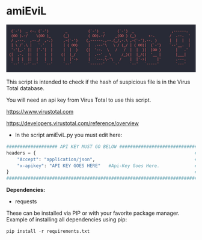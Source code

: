# amiEviL

![banner](/figures/Banner.jpg)

This script is intended to check if the hash of suspicious file is in the Virus Total database.

You will need an api key from Virus Total to use this script. 

https://www.virustotal.com 

https://developers.virustotal.com/reference/overview

* In the script amiEviL.py you must edit here:
``` python 
################### API KEY MUST GO BELOW #############################
headers = {                                                           #
    "Accept": "application/json",                                     #
    "x-apikey": "API KEY GOES HERE"   #Api-Key Goes Here.             # 
}                                                                     #
#######################################################################
```
**Dependencies:**
* requests

These can be installed via PIP or with your favorite package manager.
Example of installing all dependencies using pip:
```python
pip install -r requirements.txt
```


